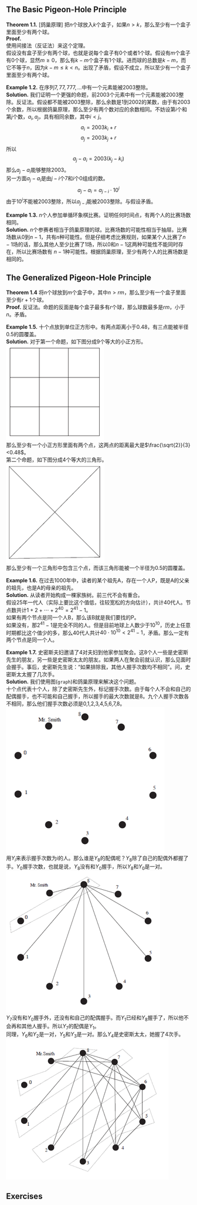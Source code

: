 ## The Basic Pigeon-Hole Principle
**Theorem 1.1.** [鸽巢原理] 把$n$个球放入$k$个盒子，如果$n>k$，那么至少有一个盒子里面至少有两个球。  
**Proof.**  
使用间接法（反证法）来这个定理。  
假设没有盒子至少有两个球，也就是说每个盒子有0个或者1个球。假设有$m$个盒子有0个球，显然$m\geq 0$，那么有$k-m$个盒子有1个球。进而球的总数是$k-m$，而它不等于$n$，因为$k-m\leq k<n$。出现了矛盾，假设不成立，所以至少有一个盒子里面至少有两个球。

**Example 1.2.** 在序列$7,77,777,\ldots$中有一个元素能被2003整除。  
**Solution.** 我们证明一个更强的命题，前2003个元素中有一个元素能被2003整除。反证法。假设都不能被2003整除，那么余数是1到2002的某数，由于有2003个余数，所以根据鸽巢原理，那么至少有两个数对应的余数相同。不妨设第$i$个和第$j$个数，$a_i,a_j$，具有相同余数，其中$i<j$。  
$$a_i=2003k_i+r$$
$$a_j=2003k_j+r$$
所以
$$a_j-a_i=2003(k_j-k_i)$$
那么$a_j-a_i$能够整除2003。  
另一方面$a_j-a_i$是由$j-i$个7和$i$个0组成的数。
$$a_j-a_i=a_{j-i}\cdot 10^i$$
由于$10^i$不能被2003整除，所以$a_{j-i}$能被2003整除。与假设矛盾。

**Example 1.3.** $n$个人参加单循环象棋比赛。证明任何时间点，有两个人的比赛场数相同。  
**Solution.** $n$个参赛者相当于鸽巢原理的球。比赛场数的可能性相当于抽屉。比赛场数从$0$到$n-1$，共有$n$种可能性。但是仔细考虑比赛规则，如果某个人比赛了$n-1$场的话，那么其他人至少比赛了1场，所以$0$和$n-1$这两种可能性不能同时存在，所以比赛场数有
$n-1$种可能性。根据鸽巢原理，至少有两个人的比赛场数是相同的。

## The Generalized Pigeon-Hole Principle
**Theorem 1.4** 将$n$个球放到$m$个盒子中，其中$n>rm$，那么至少有一个盒子里面至少有$r+1$个球。  
**Proof.** 反证法。命题的反面是每个盒子最多有$r$个球，那么球数最多是$rm$，小于$n$。矛盾。

**Example 1.5.** 十个点放到单位正方形中。有两点距离小于0.48，有三点能被半径0.5的圆覆盖。  
**Solution.** 对于第一个命题，如下图分成9个等大的小正方形。  
![](0101.png)  
那么至少有一个小正方形里面有两个点，这两点的距离最大是$\frac{\sqrt{2}}{3}<0.48$。  
第二个命题，如下图分成4个等大的三角形。  
![](0102.png)  
那么至少有一个三角形中包含三个点，而该三角形能被一个半径为0.5的圆覆盖。

**Example 1.6.** 在过去1000年中，读者的某个祖先A，存在一个人P，既是A的父亲的祖先，也是A的母亲的祖先。  
**Solution.** 从读者开始构成一棵家族树。前三代不会有重合。  
假设25年一代人（实际上要比这个值低，往较宽松的方向估计），共计40代人。节点数共计$1+2+\cdots+2^{40}=2^{41}-1$。  
如果有两个节点是同一个人B，那么该B就是我们要找的P。  
如果没有，那$2^{41}-1$是完全不同的人。但是目前地球上人数少于$10^{10}$，历史上任意时期都比这个值少的多，那么40代人共计$40\cdot10^{10}<2^{41}-1$，矛盾。那么一定有两个节点是同一个人。

**Example 1.7.** 史密斯夫妇邀请了4对夫妇到他家参加聚会。这8个人一些是史密斯先生的朋友，另一些是史密斯太太的朋友。如果两人在聚会前就认识，那么见面时会握手。事后，史密斯先生说：“如果排除我，其他人握手次数均不相同”。问，史密斯太太握了几次手。  
**Solution.** 我们使用图(`graph`)和鸽巢原理来解决这个问题。  
十个点代表十个人，除了史密斯先生外，标记握手次数。由于每个人不会和自己的配偶握手，也不可能和自己握手，所以握手的最大次数就是8。九个人握手次数各不相同，那么他们握手次数必须是0,1,2,3,4,5,6,7,8。  
![](0103.png)  
用$Y_i$来表示握手次数为$i$的人。那么谁是$Y_8$的配偶呢？$Y_8$除了自己的配偶外都握了手。$Y_0$握手次数，也就是说，$Y_8$没有和$Y_0$握手，所以$Y_8$和$Y_0$是一对。  
![](0104.png)  
$Y_7$没有和$Y_0$握手外，还没有和自己的配偶握手。而$Y_1$已经和$Y_8$握手了，所以他不会再和其他人握手。所以$Y_7$的配偶是$Y_1$。  
同理，$Y_6$和$Y_2$是一对，$Y_5$和$Y_3$是一对。那么$Y_4$是史密斯太太，她握了4次手。  
![](0105.png)

## Exercises

